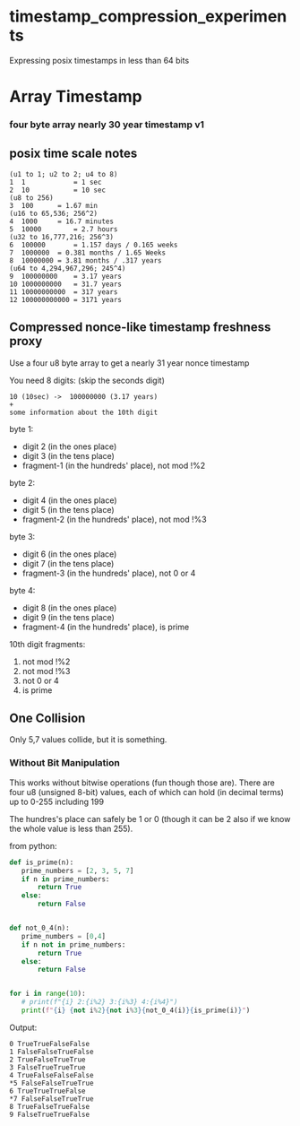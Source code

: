 # timestamp_compression_experiments
Expressing posix timestamps in less than 64 bits


# Array Timestamp

### four byte array nearly 30 year timestamp v1

## posix time scale notes
```
(u1 to 1; u2 to 2; u4 to 8)
1  1 			= 1 sec
2  10			= 10 sec
(u8 to 256)
3  100		= 1.67 min
(u16 to 65,536; 256^2)
4  1000		= 16.7 minutes
5  10000		= 2.7 hours
(u32 to 16,777,216; 256^3)
6  100000		= 1.157 days / 0.165 weeks
7  1000000 	= 0.381 months / 1.65 Weeks
8  10000000	= 3.81 months / .317 years
(u64 to 4,294,967,296; 245^4)
9  100000000	= 3.17 years
10 1000000000	= 31.7 years
11 10000000000	= 317 years
12 100000000000	= 3171 years
```

## Compressed nonce-like timestamp freshness proxy


Use a four u8 byte array to get a nearly 31 year nonce timestamp

You need 8 digits: (skip the seconds digit)
```
10 (10sec) ->  100000000 (3.17 years)
+
some information about the 10th digit
```

byte 1:
- digit 2 		(in the ones place)
- digit 3 		(in the tens place)
- fragment-1	(in the hundreds' place), not mod !%2

byte 2:
- digit 4 		(in the ones place)
- digit 5 		(in the tens place)
- fragment-2	(in the hundreds' place), not mod !%3

byte 3:
- digit 6 		(in the ones place)
- digit 7 		(in the tens place)
- fragment-3	(in the hundreds' place), not 0 or 4

byte 4:
- digit 8 		(in the ones place)
- digit 9 		(in the tens place)
- fragment-4	(in the hundreds' place), is prime

10th digit fragments:
1. not mod !%2
2. not mod !%3
3. not 0 or 4
4. is prime

## One Collision
Only 5,7 values collide, but it is something.

### Without Bit Manipulation
This works without bitwise operations (fun though those are).
There are four u8 (unsigned 8-bit) values,
each of which can hold (in decimal terms)
up to 0-255
including 199

The hundres's place can safely be 1 or 0 (though it can be 2 also if we know the whole value is less than 255).

from python:

```python
def is_prime(n):
   prime_numbers = [2, 3, 5, 7]
   if n in prime_numbers:
       return True
   else:
       return False


def not_0_4(n):
   prime_numbers = [0,4]
   if n not in prime_numbers:
       return True
   else:
       return False


for i in range(10):
   # print(f"{i} 2:{i%2} 3:{i%3} 4:{i%4}")
   print(f"{i} {not i%2}{not i%3}{not_0_4(i)}{is_prime(i)}")
```

Output:
```
0 TrueTrueFalseFalse
1 FalseFalseTrueFalse
2 TrueFalseTrueTrue
3 FalseTrueTrueTrue
4 TrueFalseFalseFalse
*5 FalseFalseTrueTrue
6 TrueTrueTrueFalse
*7 FalseFalseTrueTrue
8 TrueFalseTrueFalse
9 FalseTrueTrueFalse
```

